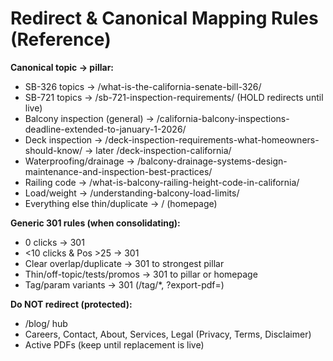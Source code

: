 # Redirect & Canonical Mapping Rules (Reference)
**Canonical topic → pillar:**
- SB-326 topics → /what-is-the-california-senate-bill-326/
- SB-721 topics → /sb-721-inspection-requirements/ (HOLD redirects until live)
- Balcony inspection (general) → /california-balcony-inspections-deadline-extended-to-january-1-2026/
- Deck inspection → /deck-inspection-requirements-what-homeowners-should-know/ → later /deck-inspection-california/
- Waterproofing/drainage → /balcony-drainage-systems-design-maintenance-and-inspection-best-practices/
- Railing code → /what-is-balcony-railing-height-code-in-california/
- Load/weight → /understanding-balcony-load-limits/
- Everything else thin/duplicate → /  (homepage)

**Generic 301 rules (when consolidating):**
- 0 clicks → 301
- <10 clicks & Pos >25 → 301
- Clear overlap/duplicate → 301 to strongest pillar
- Thin/off-topic/tests/promos → 301 to pillar or homepage
- Tag/param variants → 301 (/tag/*, ?export-pdf=)

**Do NOT redirect (protected):**
- /blog/ hub
- Careers, Contact, About, Services, Legal (Privacy, Terms, Disclaimer)
- Active PDFs (keep until replacement is live)
